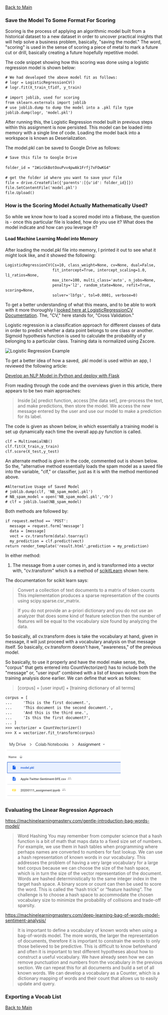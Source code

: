 [Back to Main](/README.md/)

### Save the Model To Some Format For Scoring

Scoring is the process of applying an algorithmic model built from a historical dataset to a new dataset in order to uncover practical insights that will help solve a business problem, basically, "saving the model." The word, "scoring" is used in the sense of scoring a piece of metal to mark a future cut or drill, basically creating a future hopefully repetitive model.

The code snippet showing how this scoring was done using a logistic regression model is shown below:

```
# We had developed the above model fit as follows:
# logr = LogisticRegressionCV()
# logr.fit(X_train_tfidf, y_train)

# import joblib, used for scoring
from sklearn.externals import joblib
# use joblib.dump to dump the model into a .pkl file type
joblib.dump(logr, 'model.pkl')
```

After running this, the Logistic Regression model built in previous steps within this assignment is now persisted. This model can be loaded into memory with a single line of code. Loading the model back into a workspace is known as Deserialization.

The model.pkl can be saved to Google Drive as follows:

```
# Save this file to Google Drive

folder_id = "1WicGkBotOouPvv4pwAk1Frfj7xFOwKG4"

# get the folder id where you want to save your file
file = drive.CreateFile({'parents':[{u'id': folder_id}]})
file.SetContentFile('model.pkl')
file.Upload()
```

### How is the Scoring Model Actually Mathematically Used?

So while we know how to load a scored model into a filebase, the question is - once this particular file is loaded, how do you use it?  What does the model indicate and how can you leverage it?

#### Load Machine Learning Model into Memory

After loading the model.pkl file into memory, I printed it out to see what it might look like, and it showed the following:

```
LogisticRegressionCV(Cs=10, class_weight=None, cv=None, dual=False,
                     fit_intercept=True, intercept_scaling=1.0, l1_ratios=None,
                     max_iter=100, multi_class='auto', n_jobs=None,
                     penalty='l2', random_state=None, refit=True, scoring=None,
                     solver='lbfgs', tol=0.0001, verbose=0)
```

To get a better understanding of what this means, and to be able to work with it more thoroughly I [looked here at LogisticRegressionCV Documentation](https://scikit-learn.org/stable/modules/generated/sklearn.linear_model.LogisticRegressionCV.html). The, "CV," here stands for, "Cross Validation."

Logistic regression is a classification approach for different classes of data in order to predict whether a data point belongs to one class or another. Sigmoid hypothesis function is used to calculate the probability of y belonging to a particular class. Training data is normalized using Zscore.

![Logistic Regression Example](/assets/images/logistiregression.png)

To get a better idea of how a saved, .pkl model is used within an app, I reviewed the following article:

[Develop an NLP Model in Python and deploy with Flask](https://towardsdatascience.com/develop-a-nlp-model-in-python-deploy-it-with-flask-step-by-step-744f3bdd7776)

From reading through the code and the overviews given in this article, there appears to be two main approaches:

> Inside [a] predict function, access [the data set], pre-process the text, and make predictions, then store the model. We access the new message entered by the user and use our model to make a prediction for its label.

The code is given as shown below, in which essentially a training model is set up dynamically each time the overall app.py function is called.

```
clf = MultinomialNB()
clf.fit(X_train,y_train)
clf.score(X_test,y_test)
```

An alternate method is given in the code, commented out is shown below. So the, "alternative method essentially loads the spam model as a saved file into the variable, "clf," or classifier, just as it is with the method mentioned above.

```
#Alternative Usage of Saved Model
# joblib.dump(clf, 'NB_spam_model.pkl')
# NB_spam_model = open('NB_spam_model.pkl','rb')
# clf = joblib.load(NB_spam_model)
```
Both methods are followed by:
```
if request.method == 'POST':
  message = request.form['message']
  data = [message]
  vect = cv.transform(data).toarray()
  my_prediction = clf.predict(vect)
return render_template('result.html',prediction = my_prediction)
```
In either method:

1. The message from a user comes in, and is transformed into a vector with, "cv.transform" which is a method of [scikitLearn](https://scikit-learn.org/stable/modules/generated/sklearn.feature_extraction.text.CountVectorizer.html) shown here.

The documentation for scikit learn says:

> Convert a collection of text documents to a matrix of token counts  This implementation produces a sparse representation of the counts using scipy.sparse.csr_matrix.

> If you do not provide an a-priori dictionary and you do not use an analyzer that does some kind of feature selection then the number of features will be equal to the vocabulary size found by analyzing the data.

So basically, all cv.transform does is take the vocabulary at hand, given in message, it will just proceed with a vocabulary analysis on that message itself. So basically, cv.transform doesn't have, "awareness," of the previous model.

So basically, to use it properly and have the model make sense, the, "corpus" that gets entered into CountVectorizer() has to include both the "message" or, "user input" combined with a list of known words from the training analysis done earlier.  We can define that work as follows:

> [corpus] = [user input] + [training dictionary of all terms]

```
corpus = [
...     'This is the first document.',
...     'This document is the second document.',
...     'And this is the third one.',
...     'Is this the first document?',
... ]
>>> vectorizer = CountVectorizer()
>>> X = vectorizer.fit_transform(corpus)

```

![Model Saving Location on Google Drive](/assets/images/savingmodel.png)

### Evaluating the Linear Regression Approach

https://machinelearningmastery.com/gentle-introduction-bag-words-model/

> Word Hashing
You may remember from computer science that a hash function is a bit of math that maps data to a fixed size set of numbers. For example, we use them in hash tables when programming where perhaps names are converted to numbers for fast lookup. We can use a hash representation of known words in our vocabulary. This addresses the problem of having a very large vocabulary for a large text corpus because we can choose the size of the hash space, which is in turn the size of the vector representation of the document. Words are hashed deterministically to the same integer index in the target hash space. A binary score or count can then be used to score the word. This is called the “hash trick” or “feature hashing“. The challenge is to choose a hash space to accommodate the chosen vocabulary size to minimize the probability of collisions and trade-off sparsity.

https://machinelearningmastery.com/deep-learning-bag-of-words-model-sentiment-analysis/

> It is important to define a vocabulary of known words when using a bag-of-words model. The more words, the larger the representation of documents, therefore it is important to constrain the words to only those believed to be predictive. This is difficult to know beforehand and often it is important to test different hypotheses about how to construct a useful vocabulary. We have already seen how we can remove punctuation and numbers from the vocabulary in the previous section. We can repeat this for all documents and build a set of all known words. We can develop a vocabulary as a Counter, which is a dictionary mapping of words and their count that allows us to easily update and query.

### Exporting a Vocab List



[Back to Main](/README.md/)
